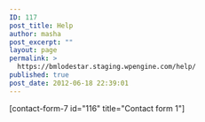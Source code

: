 ```yaml
---
ID: 117
post_title: Help
author: masha
post_excerpt: ""
layout: page
permalink: >
  https://bmlodestar.staging.wpengine.com/help/
published: true
post_date: 2012-06-18 22:39:01
---
```

[contact-form-7 id="116" title="Contact form 1"]